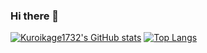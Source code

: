 ### Hi there 👋

<!--
**Kuroikage1732/Kuroikage1732** is a ✨ _special_ ✨ repository because its `README.md` (this file) appears on your GitHub profile.

Here are some ideas to get you started:

- 🔭 I’m currently working on ...
- 🌱 I’m currently learning ...
- 👯 I’m looking to collaborate on ...
- 🤔 I’m looking for help with ...
- 💬 Ask me about ...
- 📫 How to reach me: ...
- 😄 Pronouns: ...
- ⚡ Fun fact: ...
-->

[![Kuroikage1732's GitHub stats](https://github-readme-stats.vercel.app/api?username=kuroikage1732)](https://github.com/anuraghazra/github-readme-stats)
[![Top Langs](https://github-readme-stats.vercel.app/api/top-langs/?username=kuroikage1732&hide=css,scss,html,makefile,shell)](https://github.com/anuraghazra/github-readme-stats)
